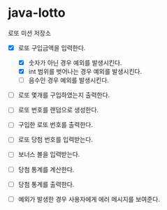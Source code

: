 # java-lotto

로또 미션 저장소
- [x] 로또 구입금액을 입력한다.
  - [x] 숫자가 아닌 경우 예외를 발생시킨다.
  - [x] int 범위를 벗어나는 경우 예외를 발생시킨다.
  - [ ] 음수인 경우 예외를 발생시킨다.
- [ ] 로또 몇개를 구입하였는지 출력한다.
- [ ] 로또 번호를 랜덤으로 생성한다. 
- [ ] 구입한 로또 번호를 출력한다. 
- [ ] 로또 당첨 번호를 입력받는다. 
- [ ] 보너스 볼을 입력받는다. 
- [ ] 당첨 통계를 계산한다. 
- [ ] 당첨 통계를 출력한다.

- [ ] 예외가 발생한 경우 사용자에게 에러 메시지를 보여준다. 